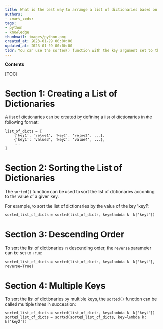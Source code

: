 ```yaml
---
title: What is the best way to arrange a list of dictionaries based on a specific value within the dictionary?
authors:
- smart_coder
tags:
- python
- knowledge
thumbnail: images/python.png
created_at: 2023-01-29 00:00:00
updated_at: 2023-01-29 00:00:00
tldr: You can use the sorted() function with the key argument set to the key of the dictionary to sort a list of dictionaries by a value of the dictionary.
---
```


**Contents**

[TOC]

# Section 1: Creating a List of Dictionaries

A list of dictionaries can be created by defining a list of dictionaries in the following format:

```
list_of_dicts = [
    {'key1': 'value1', 'key2': 'value2', ...}, 
    {'key1': 'value3', 'key2': 'value4', ...}, 
    ...
]
```

# Section 2: Sorting the List of Dictionaries

The `sorted()` function can be used to sort the list of dictionaries according to the value of a given key. 

For example, to sort the list of dictionaries by the value of the key 'key1':

```
sorted_list_of_dicts = sorted(list_of_dicts, key=lambda k: k['key1'])
```

# Section 3: Descending Order

To sort the list of dictionaries in descending order, the `reverse` parameter can be set to `True`:

```
sorted_list_of_dicts = sorted(list_of_dicts, key=lambda k: k['key1'], reverse=True)
```

# Section 4: Multiple Keys

To sort the list of dictionaries by multiple keys, the `sorted()` function can be called multiple times in succession:

```
sorted_list_of_dicts = sorted(list_of_dicts, key=lambda k: k['key1'])
sorted_list_of_dicts = sorted(sorted_list_of_dicts, key=lambda k: k['key2'])
```
